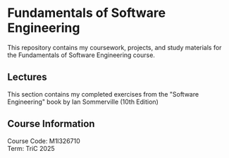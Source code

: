 # Fundamentals of Software Engineering 

This repository contains my coursework, projects, and study materials for the Fundamentals of Software Engineering course.

## Lectures
This section contains my completed exercises from the "Software Engineering" book by Ian Sommerville (10th Edition)

## Course Information
Course Code: M1l326710   
Term: TriC 2025